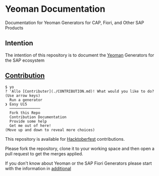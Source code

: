 # Yeoman Documentation
Documentation for Yeoman Generators for CAP, Fiori, and Other SAP Products

## Intention 
The intention of this repository is to document the [Yeoman](https://yeoman.io/generators/) Generators for the SAP ecosystem

## [Contribution](./CONTRIBUTION.md)
```
$ yo
? 'Allo [Contributer](./CONTRIBUTION.md)! What would you like to do? (Use arrow keys)
  Run a generator
❯ Easy Ui5 
  ──────────────
  Fork this Repo
  Contribution Documentation
  Provide some help 
  Get me out of here! 
(Move up and down to reveal more choices)
```

This repository is available for [Hacktoberfest](https://hacktoberfest.com/participation) contributions.

Please fork the repository, clone it to your working space and then open a pull request to get the merges applied.


If you don't know about Yeoman or the SAP Fiori Generators please start with the information in [additional](./additional.md)

